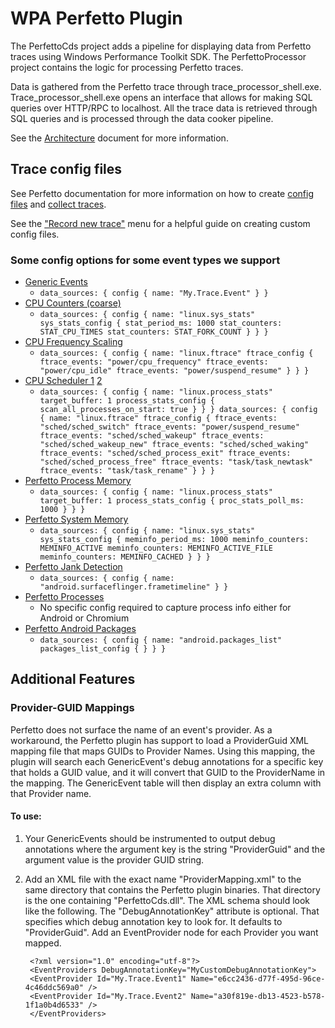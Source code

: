 # WPA Perfetto Plugin

The PerfettoCds project adds a pipeline for displaying data from Perfetto traces using Windows Performance Toolkit SDK. The PerfettoProcessor project contains the logic for processing Perfetto traces.

Data is gathered from the Perfetto trace through trace_processor_shell.exe. Trace_processor_shell.exe opens an interface that allows for making SQL queries over HTTP/RPC to localhost. All the trace data is retrieved through SQL queries and is processed through the data cooker pipeline. 

See the [Architecture](Architecture.md) document for more information.

## Trace config files
See Perfetto documentation for more information on how to create [config files](https://perfetto.dev/docs/concepts/config) and [collect traces](https://perfetto.dev/docs/quickstart/android-tracing). 

See the ["Record new trace"](https://ui.perfetto.dev/#!/record) menu for a helpful guide on creating custom config files.

### Some config options for some event types we support
* [Generic Events](https://perfetto.dev/docs/reference/trace-config-proto#DataSourceConfig)
  * `data_sources: {
  config {
    name: "My.Trace.Event"
  }
}`
* [CPU Counters (coarse)](https://perfetto.dev/docs/reference/trace-config-proto#SysStatsConfig)
  * `data_sources: {
    config {
        name: "linux.sys_stats"
        sys_stats_config {
            stat_period_ms: 1000
            stat_counters: STAT_CPU_TIMES
            stat_counters: STAT_FORK_COUNT
        }
    }
}`
* [CPU Frequency Scaling](https://perfetto.dev/docs/reference/trace-config-proto#FtraceConfig)
  * `data_sources: {
    config {
        name: "linux.ftrace"
        ftrace_config {
            ftrace_events: "power/cpu_frequency"
            ftrace_events: "power/cpu_idle"
            ftrace_events: "power/suspend_resume"
        }
    }
}`
* [CPU Scheduler 1](https://perfetto.dev/docs/reference/trace-config-proto#ProcessStatsConfig) [2](https://perfetto.dev/docs/reference/trace-config-proto#FtraceConfig)
  * `data_sources: {
    config {
        name: "linux.process_stats"
        target_buffer: 1
        process_stats_config {
            scan_all_processes_on_start: true
        }
    }
}
data_sources: {
    config {
        name: "linux.ftrace"
        ftrace_config {
            ftrace_events: "sched/sched_switch"
            ftrace_events: "power/suspend_resume"
            ftrace_events: "sched/sched_wakeup"
            ftrace_events: "sched/sched_wakeup_new"
            ftrace_events: "sched/sched_waking"
            ftrace_events: "sched/sched_process_exit"
            ftrace_events: "sched/sched_process_free"
            ftrace_events: "task/task_newtask"
            ftrace_events: "task/task_rename"
        }
    }
}`
* [Perfetto Process Memory](https://perfetto.dev/docs/reference/trace-config-proto#SysStatsConfig)
  * `data_sources: {
    config {
        name: "linux.process_stats"
        target_buffer: 1
        process_stats_config {
            proc_stats_poll_ms: 1000
        }
    }
}`
* [Perfetto System Memory](https://perfetto.dev/docs/reference/trace-config-proto#SysStatsConfig)
  * `data_sources: {
    config {
        name: "linux.sys_stats"
        sys_stats_config {
            meminfo_period_ms: 1000
            meminfo_counters: MEMINFO_ACTIVE
            meminfo_counters: MEMINFO_ACTIVE_FILE
            meminfo_counters: MEMINFO_CACHED
        }
    }
}`
* [Perfetto Jank Detection]()
  * `data_sources: {
    config {
        name: "android.surfaceflinger.frametimeline"
    }
}`
* [Perfetto Processes]()
  * No specific config required to capture process info either for Android or Chromium
* [Perfetto Android Packages](https://perfetto.dev/docs/reference/trace-config-proto#PackagesListConfig)
  * `data_sources: {
    config {
        name: "android.packages_list"
        packages_list_config {
        }
    }
}`


## Additional Features

### Provider-GUID Mappings
Perfetto does not surface the name of an event's provider. As a workaround, the Perfetto plugin has support to load a ProviderGuid XML mapping file that maps GUIDs to Provider Names. Using this mapping, the plugin will search each GenericEvent's debug annotations for a specific key that holds a GUID value, and it will convert that GUID to the ProviderName in the mapping. The GenericEvent table will then display an extra column with that Provider name.

#### To use:

1. Your GenericEvents should be instrumented to output debug annotations where the argument key is the string "ProviderGuid" and the argument value is the provider GUID string.
2. Add an XML file with the exact name "ProviderMapping.xml" to the same directory that contains the Perfetto plugin binaries. That directory is the one containing "PerfettoCds.dll". The XML schema should look like the following. The "DebugAnnotationKey" attribute is optional. That specifies which debug annotation key to look for. It defaults to "ProviderGuid". Add an EventProvider node for each Provider you want mapped.

        <?xml version="1.0" encoding="utf-8"?>
        <EventProviders DebugAnnotationKey="MyCustomDebugAnnotationKey">
        <EventProvider Id="My.Trace.Event1" Name="e6cc2436-d77f-495d-96ce-4c46ddc569a0" />
        <EventProvider Id="My.Trace.Event2" Name="a30f819e-db13-4523-b578-1f1a0b4d6533" />
        </EventProviders>